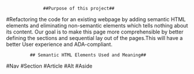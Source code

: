                   ##Purpose of this project##

#Refactoring the code for an existing webpage by adding semantic HTML elements and eliminating non-semantic elements which tells nothing about its content. Our goal is to make this page more comprehensible by better defining the sections and sequential lay out of the pages.This will have a better User experience and ADA-compliant.

             ## Semantic HTML Elements Used and Meaning##
#Nav 
#Section
#Article
#Alt
#Aside

```Code
```


